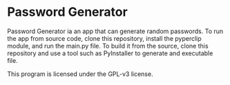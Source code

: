 # Password Generator
Password Generator ia an app that can generate random passwords. To run the app from source code, clone this repository, install the pyperclip module, and run the main.py file. To build it from the source, clone this repository and use a tool such as PyInstaller to generate and executable file.

This program is licensed under the GPL-v3 license.

